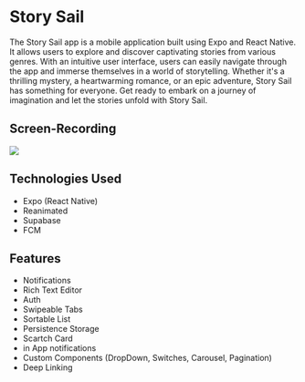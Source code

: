 # Story Sail

The Story Sail app is a mobile application built using Expo and React Native. It allows users to explore and discover captivating stories from various genres. With an intuitive user interface, users can easily navigate through the app and immerse themselves in a world of storytelling. Whether it's a thrilling mystery, a heartwarming romance, or an epic adventure, Story Sail has something for everyone. Get ready to embark on a journey of imagination and let the stories unfold with Story Sail.



## Screen-Recording

<img src="https://github.com/mshivam019/StorySail/blob/master/file.gif">


## Technologies Used
* Expo (React Native)
* Reanimated
* Supabase
* FCM

## Features
* Notifications
* Rich Text Editor
* Auth
* Swipeable Tabs
* Sortable List
* Persistence Storage
* Scartch Card
* in App notifications
* Custom Components (DropDown, Switches, Carousel, Pagination)
* Deep Linking